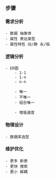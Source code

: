 ### 步骤
#### 需求分析
    - 数据 抽象体
    - 属性 表达类型
    - 属性特性 动/静 永/临
#### 逻辑分析
    - ER图
        - 1-1
        - 1-n
        - n-n

        - 唯一
        - 不唯一
        - 组合唯一

        - 增值速度
#### 物理设计
    - 数据库选型 
#### 维护优化
    - 更多 新表
    - 更快 搜索
    - 更小 解耦

